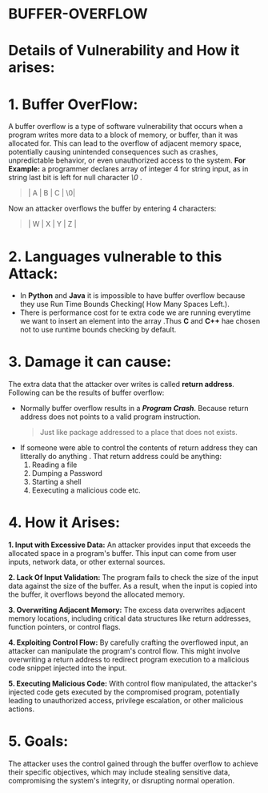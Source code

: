 # BUFFER-OVERFLOW
# Details of Vulnerability and How it arises:

# 1. Buffer OverFlow:
A buffer overflow is a type of software vulnerability that occurs when a program writes more data to a block of memory, or buffer, than it was allocated for. This can lead to the overflow of adjacent memory space, potentially causing unintended consequences such as crashes, unpredictable behavior, or even unauthorized access to the system.
**For Example:** a programmer declares array of integer 4 for string input, as in string last bit is left for null character *\0* .
> | A | B | C | \0|
> 
Now an attacker overflows the buffer by entering 4 characters:
> | W | X | Y | Z |
# 2. Languages vulnerable to this Attack:
- In **Python** and **Java** it is impossible to have buffer overflow because they use Run Time Bounds Checking( How Many Spaces Left.).
- There is performance cost for te extra code we are running everytime we want to insert an element into the array .Thus **C** and **C++** hae chosen not to use runtime bounds checking by default.
# 3. Damage it can cause:
The extra data that the attacker over writes is called **return address**. Following can be the results of buffer overflow:
- Normally buffer overflow results in a ***Program Crash***. Because return address does not points to a valid program instruction.
  > Just like package addressed to a place that does not exists.
- If someone were able to control the contents of return address they can litterally do anything . That return address could be anything:
  1. Reading a file
  2. Dumping a Password
  3. Starting a shell
  4. Eexecuting a malicious code etc.
# 4. How it Arises:
**1. Input with Excessive Data:** An attacker provides input that exceeds the allocated space in a program's buffer. This input can come from user inputs, network data, or other external sources.
>
**2. Lack Of Input Validation:** The program fails to check the size of the input data against the size of the buffer. As a result, when the input is copied into the buffer, it overflows beyond the allocated memory.
>
**3. Overwriting Adjacent Memory:** The excess data overwrites adjacent memory locations, including critical data structures like return addresses, function pointers, or control flags.
>
**4. Exploiting Control Flow:** By carefully crafting the overflowed input, an attacker can manipulate the program's control flow. This might involve overwriting a return address to redirect program execution to a malicious code snippet injected into the input.
>
**5. Executing Malicious Code:** With control flow manipulated, the attacker's injected code gets executed by the compromised program, potentially leading to unauthorized access, privilege escalation, or other malicious actions.
# 5. Goals:
The attacker uses the control gained through the buffer overflow to achieve their specific objectives, which may include stealing sensitive data, compromising the system's integrity, or disrupting normal operation.
